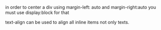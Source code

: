 in order to center a div using margin-left: auto and margin-right:auto you must use display:block for that

text-align can be used to align all inline items not only texts.
